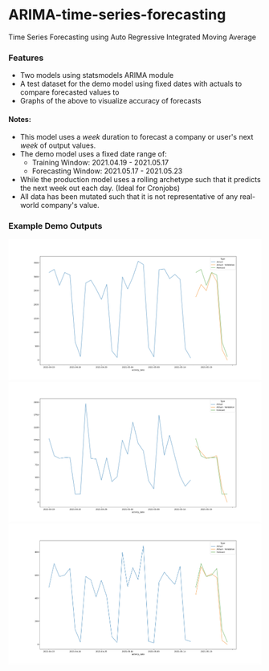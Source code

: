 # ARIMA-time-series-forecasting
Time Series Forecasting using Auto Regressive Integrated Moving Average

### Features

- Two models using statsmodels ARIMA module
- A test dataset for the demo model using fixed dates with actuals to compare forecasted values to
- Graphs of the above to visualize accuracy of forecasts

#### Notes:
- This model uses a *week* duration to forecast a company or user's next *week* of output values.
- The demo model uses a fixed date range of:
    - Training Window: 2021.04.19 - 2021.05.17
    - Forecasting Window: 2021.05.17 - 2021.05.23
- While the production model uses a rolling archetype such that it predicts the next week out each day. (Ideal for Cronjobs)
- All data has been mutated such that it is not representative of any real-world company's value.

### Example Demo Outputs

![Test Company A - Training, Forecast and Output](https://github.com/kanerhee/ARIMA-time-series-forecasting/blob/main/static/companyAgraph.jpg)
![Test Company B - Training, Forecast and Output](https://github.com/kanerhee/ARIMA-time-series-forecasting/blob/main/static/companyBgraph.jpg)
![Test Company C - Training, Forecast and Output](https://github.com/kanerhee/ARIMA-time-series-forecasting/blob/main/static/companyCgraph.jpg)
